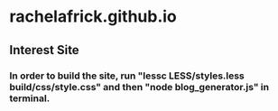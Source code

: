 # rachelafrick.github.io
## Interest Site
### In order to build the site, run "lessc LESS/styles.less build/css/style.css" and then "node blog_generator.js" in terminal. 
